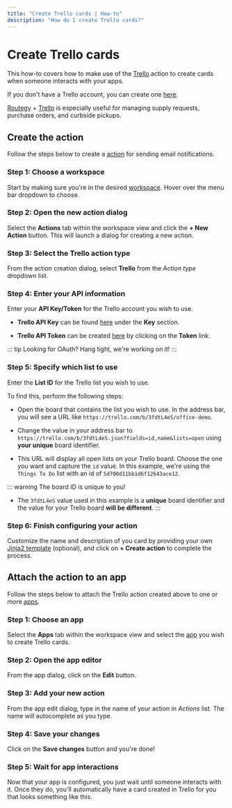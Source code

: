 ```yaml
---
title: "Create Trello cards | How-to"
description: "How do I create Trello cards?"
---
```


# Create Trello cards

This how-to covers how to make use of the [Trello](/reference/action-types/trello/) action to create cards when someone interacts with your apps.

If you don't have a Trello account, you can create one [here](https://trello.com/signup).

[Routegy](https://routegy.com) + [Trello](https://trello.com) is especially useful for managing supply requests, purchase orders, and curbside pickups.

## Create the action

Follow the steps below to create a [action](/reference/actions/) for sending email notifications.

### Step 1: Choose a workspace

Start by making sure you're in the desired [workspace](/reference/workspaces/). Hover over the menu bar dropdown to choose.

<CaptionedImage
  src="/images/navigation/choose-workspace-dropdown.png"
  alt="An expanded dropdown containing a list of available workspaces in the Routegy admin app"
  width="90%"
/>

### Step 2: Open the new action dialog

Select the **Actions** tab within the workspace view and click the **+ New Action** button. This will launch a dialog for creating a new action.

<CaptionedImage
  src="/images/how-tos/create-new-action.png"
  alt="Highlighting the actions tab and 'New action' button within the Routegy admin app"
  width="90%"
/>

### Step 3: Select the Trello action type

From the action creation dialog, select **Trello** from the _Action type_ dropdown list.

<CaptionedImage
  src="/images/modals/office-create-action-trello.png"
  alt="An expanded dropdown containing a list of available action types with 'Trello' highlighted in the Routegy admin app"
  width="70%"
/>

### Step 4: Enter your API information

Enter your **API Key/Token** for the Trello account you wish to use.

* **Trello API Key** can be found [here](https://trello.com/app-key) under the **Key** section.

* **Trello API Token** can be created [here](https://trello.com/app-key) by clicking on the **Token** link.

::: tip Looking for OAuth?
Hang tight, we're working on it!
:::

<CaptionedImage
  src="/images/modals/office-create-action-trello-api-key.png"
  alt="The Trello API key and API token fields in the 'New action' dialog in the Routegy admin app"
  width="70%"
/>

### Step 5: Specify which list to use

Enter the **List ID** for the Trello list you wish to use.

To find this, perform the following steps:

* Open the board that contains the list you wish to use. In the address bar, you will see a URL like `https://trello.com/b/3fdtL4eS/office-demo`.
  
* Change the value in your address bar to `https://trello.com/b/3fdtL4eS.json?fields=id,name&lists=open` using **your unique** board identifier. 
* This URL will display all open lists on your Trello board. Choose the one you want and capture the `id` value. In this example, we're using the `Things To Do` list with an id of `5d700d11bb1d6f12643ace12`.

<CaptionedImage
  src="/images/external/trello-list-id.png"
  alt="Finding a Trello list ID in Trello's JSON output"
  width="100%"
/>

::: warning The board ID is unique to you!
* The `3fdtL4eS` value used in this example is a **unique** board identifier and the value for your Trello board **will be different**.
:::

<CaptionedImage
  src="/images/modals/office-create-action-trello-list-id.png"
  alt="The Trello list ID field in the 'New action' dialog in the Routegy admin app"
  width="70%"
/>

### Step 6: Finish configuring your action

Customize the name and description of you card by providing your own [Jinja2 template](https://jinja.palletsprojects.com/en/3.0.x/) (optional), and click on **+ Create action** to complete the process.

<CaptionedImage
  src="/images/modals/office-create-action-trello-filled.png"
  alt="The completed 'New action' dialog and highlighting the 'Create action' button in the Routegy admin app"
  width="70%"
/>

## Attach the action to an app

Follow the steps below to attach the Trello action created above to one or more [apps](/reference/apps/).

### Step 1: Choose an app

Select the **Apps** tab within the workspace view and select the [app](/reference/apps/) you wish to create Trello cards.

<CaptionedImage
  src="/images/how-tos/edit-app.png"
  alt="Highlighting the Apps tab and selection of a 'Coffee machine' app within the Routegy admin app"
  width="90%"
/>

### Step 2: Open the app editor

From the app dialog, click on the **Edit** button.

<CaptionedImage
  src="/images/modals/personal-office-coffee-machine-edit-app.png"
  alt="A 'Coffee machine' app in the app editor with the Edit button highlighted in the Routegy admin app"
  width="70%"
/>

### Step 3: Add your new action

From the app edit dialog, type in the name of your action in _Actions_ list. The name will autocomplete as you type.

<CaptionedImage
  src="/images/modals/personal-office-coffee-machine-edit-app-actions-trello.png"
  alt="The Trello action being added to a 'Coffee machine' app using the app editor in the Routegy admin app"
  width="70%"
/>

### Step 4: Save your changes

Click on the **Save changes** button and you're done!

<CaptionedImage
  src="/images/modals/personal-office-coffee-machine-edit-app-actions-trello-save.png"
  alt="Highlighting the 'Save changes' button in the app editor in the Routegy admin app"
  width="70%"
/>

### Step 5: Wait for app interactions

Now that your app is configured, you just wait until someone interacts with it. Once they do, you'll automatically have a card created in Trello for you that looks something like this.

<CaptionedImage
  src="/images/actions/personal-office-coffee-machine-trello.png"
  alt="The Trello interface showing a card created in a list by an interaction with a Routegy app named 'Coffee machine' using the Trello action defined earlier in this tutorial"
  width="90%"
/>
